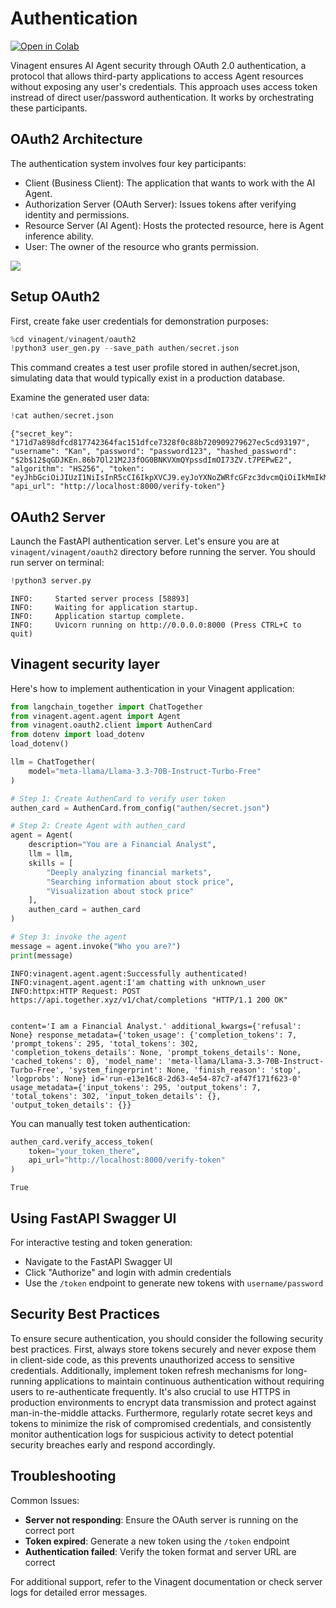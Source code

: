 # Authentication

[![Open in Colab](https://colab.research.google.com/assets/colab-badge.svg)](https://colab.research.google.com/github/datascienceworld-kan/vinagent-docs/blob/main/docs/tutorials/get_started/authen_layer.ipynb)

Vinagent ensures AI Agent security through OAuth 2.0 authentication, a protocol that allows third-party applications to access Agent resources without exposing any user's credentials. This approach uses access token instread of direct user/password authentication. It works by orchestrating these participants.

## OAuth2 Architecture

The authentication system involves four key participants:

- Client (Business Client): The application that wants to work with the AI Agent.
- Authorization Server (OAuth Server): Issues tokens after verifying identity and permissions.
- Resource Server (AI Agent): Hosts the protected resource, here is Agent inference ability.
- User: The owner of the resource who grants permission.

![](../images/OAuth2.png)

## Setup OAuth2

First, create fake user credentials for demonstration purposes:

```python
%cd vinagent/vinagent/oauth2
!python3 user_gen.py --save_path authen/secret.json
```

This command creates a test user profile stored in authen/secret.json, simulating data that would typically exist in a production database.

Examine the generated user data:

```python
!cat authen/secret.json
```

    {"secret_key": "171d7a898dfcd817742364fac151dfce7328f0c88b720909279627ec5cd93197", "username": "Kan", "password": "password123", "hashed_password": "$2b$12$qGDJKEn.86b7Ol21M2J3fOG0BNKVXmQYpssdImOI73ZV.t7PEPwE2", "algorithm": "HS256", "token": "eyJhbGciOiJIUzI1NiIsInR5cCI6IkpXVCJ9.eyJoYXNoZWRfcGFzc3dvcmQiOiIkMmIkMTIkcUdESktFbi44NmI3T2wyMU0ySjNmT0cwQk5LVlhtUVlwc3NkSW1PSTczWlYudDdQRVB3RTIiLCJleHAiOjE3NTMyMDQ3MzksImlhdCI6MTc1MzIwMTEzOX0.OLnzrupahZGyi3d4C3LdDhpaTuaW1_mCMxl4e91Li0s", "api_url": "http://localhost:8000/verify-token"}

## OAuth2 Server

Launch the FastAPI authentication server. Let's ensure you are at `vinagent/vinagent/oauth2` directory before running the server. You should run server on terminal:

```python
!python3 server.py
```

    INFO:     Started server process [58893]
    INFO:     Waiting for application startup.
    INFO:     Application startup complete.
    INFO:     Uvicorn running on http://0.0.0.0:8000 (Press CTRL+C to quit)


## Vinagent security layer

Here's how to implement authentication in your Vinagent application:

```python
from langchain_together import ChatTogether 
from vinagent.agent.agent import Agent
from vinagent.oauth2.client import AuthenCard
from dotenv import load_dotenv
load_dotenv()

llm = ChatTogether(
    model="meta-llama/Llama-3.3-70B-Instruct-Turbo-Free"
)

# Step 1: Create AuthenCard to verify user token
authen_card = AuthenCard.from_config("authen/secret.json")

# Step 2: Create Agent with authen_card
agent = Agent(
    description="You are a Financial Analyst",
    llm = llm,
    skills = [
        "Deeply analyzing financial markets", 
        "Searching information about stock price",
        "Visualization about stock price"
    ],
    authen_card = authen_card
)

# Step 3: invoke the agent
message = agent.invoke("Who you are?")
print(message)
```

    INFO:vinagent.agent.agent:Successfully authenticated!
    INFO:vinagent.agent.agent:I'am chatting with unknown_user
    INFO:httpx:HTTP Request: POST https://api.together.xyz/v1/chat/completions "HTTP/1.1 200 OK"


    content='I am a Financial Analyst.' additional_kwargs={'refusal': None} response_metadata={'token_usage': {'completion_tokens': 7, 'prompt_tokens': 295, 'total_tokens': 302, 'completion_tokens_details': None, 'prompt_tokens_details': None, 'cached_tokens': 0}, 'model_name': 'meta-llama/Llama-3.3-70B-Instruct-Turbo-Free', 'system_fingerprint': None, 'finish_reason': 'stop', 'logprobs': None} id='run-e13e16c8-2d63-4e54-87c7-af47f171f623-0' usage_metadata={'input_tokens': 295, 'output_tokens': 7, 'total_tokens': 302, 'input_token_details': {}, 'output_token_details': {}}


You can manually test token authentication:

```python
authen_card.verify_access_token(
    token="your_token_there",
    api_url="http://localhost:8000/verify-token"
)
```

    True

## Using FastAPI Swagger UI
For interactive testing and token generation:

- Navigate to the FastAPI Swagger UI
- Click "Authorize" and login with admin credentials
- Use the `/token` endpoint to generate new tokens with `username/password`


## Security Best Practices
To ensure secure authentication, you should consider the following security best practices. First, always store tokens securely and never expose them in client-side code, as this prevents unauthorized access to sensitive credentials. Additionally, implement token refresh mechanisms for long-running applications to maintain continuous authentication without requiring users to re-authenticate frequently. It's also crucial to use HTTPS in production environments to encrypt data transmission and protect against man-in-the-middle attacks. Furthermore, regularly rotate secret keys and tokens to minimize the risk of compromised credentials, and consistently monitor authentication logs for suspicious activity to detect potential security breaches early and respond accordingly.

## Troubleshooting

Common Issues:

- **Server not responding**: Ensure the OAuth server is running on the correct port
- **Token expired**: Generate a new token using the `/token` endpoint
- **Authentication failed**: Verify the token format and server URL are correct

For additional support, refer to the Vinagent documentation or check server logs for detailed error messages.
